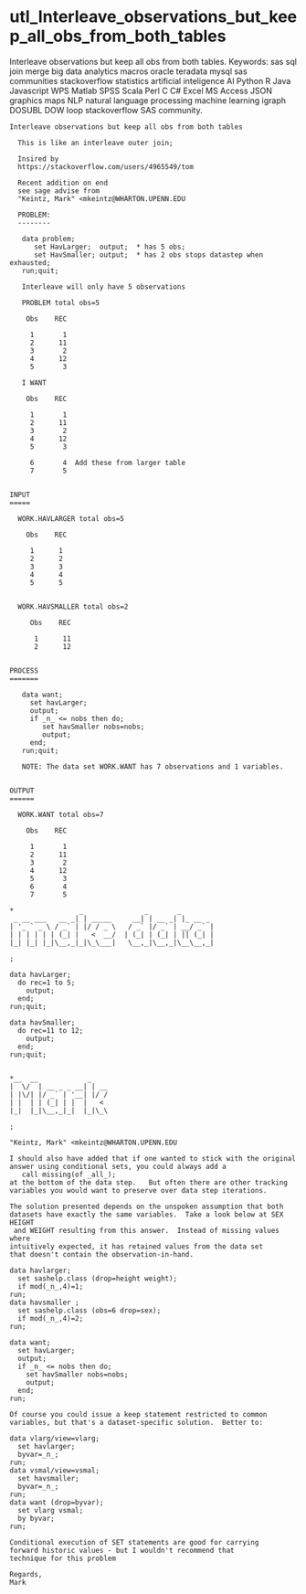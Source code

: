# utl_Interleave_observations_but_keep_all_obs_from_both_tables
Interleave observations but keep all obs from both tables.  Keywords: sas sql join merge big data analytics macros oracle teradata mysql sas communities stackoverflow statistics artificial inteligence AI Python R Java Javascript WPS Matlab SPSS Scala Perl C C# Excel MS Access JSON graphics maps NLP natural language processing machine learning igraph DOSUBL DOW loop stackoverflow SAS community.

    Interleave observations but keep all obs from both tables

      This is like an interleave outer join;

      Insired by
      https://stackoverflow.com/users/4965549/tom
      
      Recent addition on end
      see sage advise from
      "Keintz, Mark" <mkeintz@WHARTON.UPENN.EDU

      PROBLEM:
      --------

       data problem;
          set HavLarger;  output;  * has 5 obs;
          set HavSmaller; output;  * has 2 obs stops datastep when exhausted;
       run;quit;

       Interleave will only have 5 observations

       PROBLEM total obs=5

        Obs    REC

         1       1
         2      11
         3       2
         4      12
         5       3

       I WANT

        Obs    REC

         1       1
         2      11
         3       2
         4      12
         5       3

         6       4  Add these from larger table
         7       5


    INPUT
    =====

      WORK.HAVLARGER total obs=5

        Obs    REC

         1      1
         2      2
         3      3
         4      4
         5      5


      WORK.HAVSMALLER total obs=2

         Obs    REC

          1      11
          2      12


    PROCESS
    =======

       data want;
         set havLarger;
         output;
         if _n_ <= nobs then do;
            set havSmaller nobs=nobs;
            output;
         end;
       run;quit;

       NOTE: The data set WORK.WANT has 7 observations and 1 variables.


    OUTPUT
    ======

      WORK.WANT total obs=7

        Obs    REC

         1       1
         2      11
         3       2
         4      12
         5       3
         6       4
         7       5

    *                _               _       _
     _ __ ___   __ _| | _____     __| | __ _| |_ __ _
    | '_ ` _ \ / _` | |/ / _ \   / _` |/ _` | __/ _` |
    | | | | | | (_| |   <  __/  | (_| | (_| | || (_| |
    |_| |_| |_|\__,_|_|\_\___|   \__,_|\__,_|\__\__,_|

    ;

    data havLarger;
      do rec=1 to 5;
        output;
      end;
    run;quit;

    data havSmaller;
      do rec=11 to 12;
        output;
      end;
    run;quit;


    *__  __            _
    |  \/  | __ _ _ __| | __
    | |\/| |/ _` | '__| |/ /
    | |  | | (_| | |  |   <
    |_|  |_|\__,_|_|  |_|\_\

    ;

    "Keintz, Mark" <mkeintz@WHARTON.UPENN.EDU

    I should also have added that if one wanted to stick with the original
    answer using conditional sets, you could always add a
       call missing(of _all_);
    at the bottom of the data step.   But often there are other tracking
    variables you would want to preserve over data step iterations.

    The solution presented depends on the unspoken assumption that both
    datasets have exactly the same variables.  Take a look below at SEX HEIGHT
     and WEIGHT resulting from this answer.  Instead of missing values where
    intuitively expected, it has retained values from the data set
    that doesn't contain the observation-in-hand.

    data havlarger;
      set sashelp.class (drop=height weight);
      if mod(_n_,4)=1;
    run;
    data havsmaller ;
      set sashelp.class (obs=6 drop=sex);
      if mod(_n_,4)=2;
    run;

    data want;
      set havLarger;
      output;
      if _n_ <= nobs then do;
        set havSmaller nobs=nobs;
        output;
      end;
    run;

    Of course you could issue a keep statement restricted to common
    variables, but that's a dataset-specific solution.  Better to:

    data vlarg/view=vlarg;
      set havlarger;
      byvar=_n_;
    run;
    data vsmal/view=vsmal;
      set havsmaller;
      byvar=_n_;
    run;
    data want (drop=byvar);
      set vlarg vsmal;
      by byvar;
    run;

    Conditional execution of SET statements are good for carrying
    forward historic values - but I wouldn't recommend that
    technique for this problem

    Regards,
    Mark



